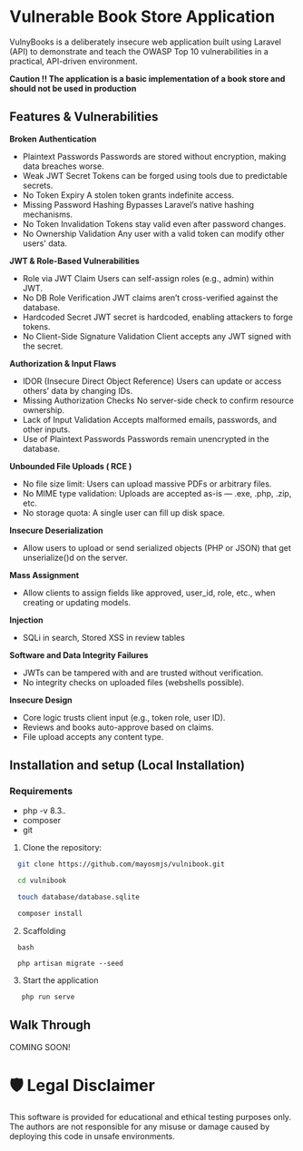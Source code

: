 # Vulnerable Book Store Application
VulnyBooks is a deliberately insecure web application built using Laravel (API) to demonstrate and teach the OWASP Top 10 
vulnerabilities in a practical, API-driven environment.

**Caution !! The application is a basic implementation of a book store and should not be used in production**

## Features & Vulnerabilities

**Broken Authentication**
- Plaintext Passwords	Passwords are stored without encryption, making data breaches worse.
- Weak JWT Secret	Tokens can be forged using tools due to predictable secrets.
- No Token Expiry	A stolen token grants indefinite access.
- Missing Password Hashing	Bypasses Laravel’s native hashing mechanisms.
- No Token Invalidation	Tokens stay valid even after password changes.
- No Ownership Validation	Any user with a valid token can modify other users' data.

**JWT & Role-Based Vulnerabilities**
- Role via JWT Claim	Users can self-assign roles (e.g., admin) within JWT.
- No DB Role Verification	JWT claims aren’t cross-verified against the database.
- Hardcoded Secret	JWT secret is hardcoded, enabling attackers to forge tokens.
- No Client-Side Signature Validation	Client accepts any JWT signed with the secret.

**Authorization & Input Flaws**
- IDOR (Insecure Direct Object Reference)	Users can update or access others’ data by changing IDs.
- Missing Authorization Checks	No server-side check to confirm resource ownership.
- Lack of Input Validation	Accepts malformed emails, passwords, and other inputs.
- Use  of Plaintext Passwords	Passwords remain unencrypted in the database.

**Unbounded File Uploads ( RCE )**
- No file size limit: Users can upload massive PDFs or arbitrary files.
- No MIME type validation: Uploads are accepted as-is — .exe, .php, .zip, etc.
- No storage quota: A single user can fill up disk space.

**Insecure Deserialization**
- Allow users to upload or send serialized objects (PHP or JSON) that get unserialize()d on the server.

**Mass Assignment**
- Allow clients to assign fields like approved, user_id, role, etc., when creating or updating models.

**Injection**
- SQLi in search, Stored XSS in review tables

**Software and Data Integrity Failures**
- JWTs can be tampered with and are trusted without verification.
- No integrity checks on uploaded files (webshells possible).

**Insecure Design**
- Core logic trusts client input (e.g., token role, user ID).
- Reviews and books auto-approve based on claims.
- File upload accepts any content type.


## Installation and setup (Local Installation)

### Requirements
- php -v 8.3.*.*
- composer
- git

1. Clone the repository:

``` bash
  git clone https://github.com/mayosmjs/vulnibook.git

  cd vulnibook

  touch database/database.sqlite

  composer install

```

2. Scaffolding

```
  bash

  php artisan migrate --seed

```

3. Start the application
``` bash
   php run serve
```



## Walk Through
COMING SOON!



# 🛡 Legal Disclaimer
This software is provided for educational and ethical testing purposes only. The authors are not responsible for any misuse or damage caused by deploying this code in unsafe environments.
